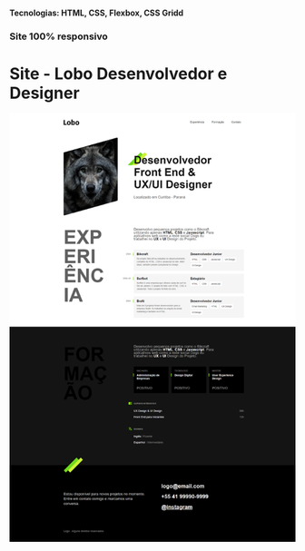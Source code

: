 <h4>Tecnologias: HTML, CSS, Flexbox, CSS Gridd</h4>
<h3>Site 100% responsivo</h3>

# Site - Lobo Desenvolvedor e Designer

<img src="https://github.com/dieegobs/Lobo---Desenvolvedor-e-Designer/blob/main/img/lobo.png?raw=true"/>
